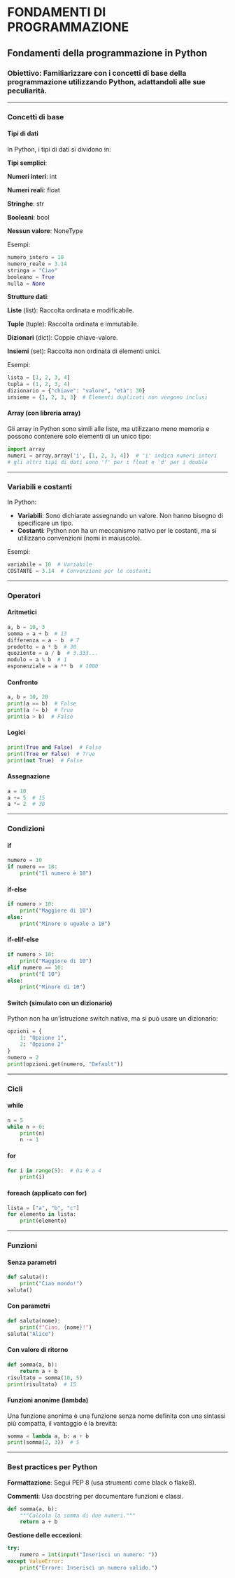 # FONDAMENTI DI PROGRAMMAZIONE

## **Fondamenti della programmazione in Python**

### **Obiettivo: Familiarizzare con i concetti di base della programmazione utilizzando Python, adattandoli alle sue peculiarità.**

---

### **Concetti di base**

#### **Tipi di dati**

In Python, i tipi di dati si dividono in:

**Tipi semplici**:

**Numeri interi**: int

**Numeri reali**: float

**Stringhe**: str

**Booleani**: bool

**Nessun valore**: NoneType

Esempi:  
```python  
numero_intero = 10  
numero_reale = 3.14  
stringa = "Ciao"  
booleano = True  
nulla = None  
```

**Strutture dati**:

**Liste** (list): Raccolta ordinata e modificabile.

**Tuple** (tuple): Raccolta ordinata e immutabile.

**Dizionari** (dict): Coppie chiave-valore.

**Insiemi** (set): Raccolta non ordinata di elementi unici.

Esempi:  
```python  
lista = [1, 2, 3, 4]  
tupla = (1, 2, 3, 4)  
dizionario = {"chiave": "valore", "età": 30}  
insieme = {1, 2, 3, 3}  # Elementi duplicati non vengono inclusi  
```

#### **Array (con libreria array)**

Gli array in Python sono simili alle liste, ma utilizzano meno memoria e possono contenere solo elementi di un unico tipo:

```python  
import array  
numeri = array.array('i', [1, 2, 3, 4])  # 'i' indica numeri interi  
# gli altri tipi di dati sono 'f' per i float e 'd' per i double  
```

---

### **Variabili e costanti**

In Python:

* **Variabili**: Sono dichiarate assegnando un valore. Non hanno bisogno di specificare un tipo.  
* **Costanti**: Python non ha un meccanismo nativo per le costanti, ma si utilizzano convenzioni (nomi in maiuscolo).

Esempi:

```python  
variabile = 10  # Variabile  
COSTANTE = 3.14  # Convenzione per le costanti  
```

---

### **Operatori**

#### **Aritmetici**

```python  
a, b = 10, 3  
somma = a + b  # 13  
differenza = a - b  # 7  
prodotto = a * b  # 30  
quoziente = a / b  # 3.333...  
modulo = a % b  # 1  
esponenziale = a ** b  # 1000  
```

#### **Confronto**

```python  
a, b = 10, 20  
print(a == b)  # False  
print(a != b)  # True  
print(a > b)  # False  
```

#### **Logici**

```python  
print(True and False)  # False  
print(True or False)  # True  
print(not True)  # False  
```

#### **Assegnazione**

```python  
a = 10  
a += 5  # 15  
a *= 2  # 30  
```

---

### **Condizioni**

#### **if**

```python  
numero = 10  
if numero == 10:  
    print("Il numero è 10")  
```

#### **if-else**

```python  
if numero > 10:  
    print("Maggiore di 10")  
else:  
    print("Minore o uguale a 10")  
```

#### **if-elif-else**

```python  
if numero > 10:  
    print("Maggiore di 10")  
elif numero == 10:  
    print("È 10")  
else:  
    print("Minore di 10")  
```

#### **Switch (simulato con un dizionario)**

Python non ha un'istruzione switch nativa, ma si può usare un dizionario:

```python  
opzioni = {  
    1: "Opzione 1",  
    2: "Opzione 2"  
}  
numero = 2  
print(opzioni.get(numero, "Default"))  
```

---

### **Cicli**

#### **while**

```python  
n = 5  
while n > 0:  
    print(n)  
    n -= 1  
```

#### **for**

```python  
for i in range(5):  # Da 0 a 4  
    print(i)  
```

#### **foreach (applicato con for)**

```python  
lista = ["a", "b", "c"]  
for elemento in lista:  
    print(elemento)  
```

---

### **Funzioni**

#### **Senza parametri**

```python  
def saluta():  
    print("Ciao mondo!")  
saluta()  
```

#### **Con parametri**

```python  
def saluta(nome):  
    print(f"Ciao, {nome}!")  
saluta("Alice")  
```

#### **Con valore di ritorno**

```python  
def somma(a, b):  
    return a + b  
risultato = somma(10, 5)  
print(risultato)  # 15  
```

#### **Funzioni anonime (lambda)**

Una funzione anonima è una funzione senza nome definita con una sintassi più compatta, il vantaggio è la brevità:
```python  
somma = lambda a, b: a + b  
print(somma(2, 3))  # 5  
```

---

### **Best practices per Python**

**Formattazione**: Segui PEP 8 (usa strumenti come black o flake8).

**Commenti**: Usa docstring per documentare funzioni e classi.  
```python  
def somma(a, b):  
    """Calcola la somma di due numeri."""  
    return a + b  
```

**Gestione delle eccezioni**:  
```python  
try:  
    numero = int(input("Inserisci un numero: "))  
except ValueError:  
    print("Errore: Inserisci un numero valido.")  
```